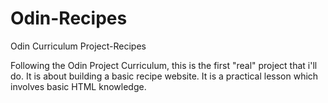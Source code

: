 # Odin-Recipes
Odin Curriculum Project-Recipes

Following the Odin Project Curriculum, this is the first "real" project that i'll do. It is about building a basic recipe website. It is a practical lesson which involves basic HTML knowledge.